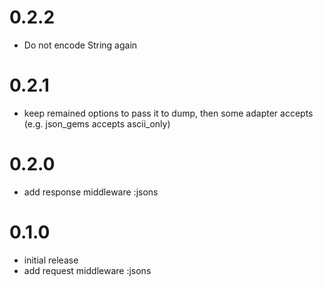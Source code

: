 # 0.2.2

* Do not encode String again

# 0.2.1

* keep remained options to pass it to dump, then some adapter accepts (e.g. json_gems accepts ascii_only)

# 0.2.0

* add response middleware :jsons

# 0.1.0

* initial release
 * add request middleware :jsons
